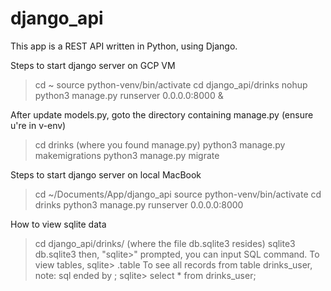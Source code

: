 # django_api

This app is a REST API written in Python, using Django.


Steps to start django server on GCP VM

> cd ~
> source python-venv/bin/activate
> cd django_api/drinks
> nohup python3 manage.py runserver 0.0.0.0:8000 &


After update models.py, goto the directory containing manage.py (ensure u're in v-env)
> cd drinks   (where you found manage.py)
> python3 manage.py makemigrations
> python3 manage.py migrate




Steps to start django server on local MacBook

> cd ~/Documents/App/django_api
> source python-venv/bin/activate
> cd drinks
> python3 manage.py runserver 0.0.0.0:8000 


How to view sqlite data
> cd django_api/drinks/         (where the file db.sqlite3 resides)
> sqlite3 db.sqlite3
then, "sqlite>" prompted, you can input SQL command.  To view tables, 
sqlite> .table
To see all records from table drinks_user, note: sql ended by ;
sqlite> select * from drinks_user;

